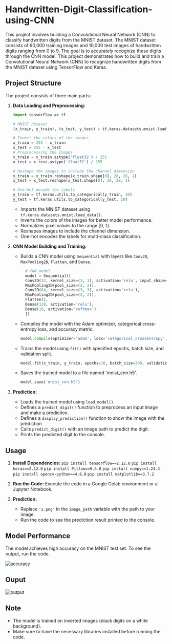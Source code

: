 # Handwritten-Digit-Classification-using-CNN

This project involves building a Convolutional Neural Network (CNN) to classify handwritten digits from the MNIST dataset. The MNIST dataset consists of 60,000 training images and 10,000 test images of handwritten digits ranging from 0 to 9. The goal is to accurately recognize these digits through the CNN model.
This project demonstrates how to build and train a Convolutional Neural Network (CNN) to recognize handwritten digits from the MNIST dataset using TensorFlow and Keras.

## Project Structure

The project consists of three main parts:

1. **Data Loading and Preprocessing:**
   ```python
   import tensorflow as tf

   # MNIST dataset
   (x_train, y_train), (x_test, y_test) = tf.keras.datasets.mnist.load_data()

   # Invert the colors of the images
   x_train = 255 - x_train
   x_test = 255 - x_test
   # Preprocessing the Images
   x_train = x_train.astype('float32') / 255
   x_test = x_test.astype('float32') / 255

   # Reshape the images to include the channel dimension
   x_train = x_train.reshape(x_train.shape[0], 28, 28, 1)
   x_test = x_test.reshape(x_test.shape[0], 28, 28, 1)

   # One-hot encode the labels
   y_train = tf.keras.utils.to_categorical(y_train, 10)
   y_test = tf.keras.utils.to_categorical(y_test, 10)
   ```
   - Imports the MNIST dataset using `tf.keras.datasets.mnist.load_data()`.
   - Inverts the colors of the images for better model performance.
   - Normalizes pixel values to the range [0, 1].
   - Reshapes images to include the channel dimension.
   - One-hot encodes the labels for multi-class classification.

2. **CNN Model Building and Training:**
   - Builds a CNN model using `Sequential` with layers like `Conv2D`, `MaxPooling2D`, `Flatten`, and `Dense`.
     ```python
       # CNN model
       model = Sequential([
       Conv2D(32, kernel_size=(3, 3), activation='relu', input_shape=(28, 28, 1)),
       MaxPooling2D(pool_size=(2, 2)),
       Conv2D(64, kernel_size=(3, 3), activation='relu'),
       MaxPooling2D(pool_size=(2, 2)),
       Flatten(),
       Dense(128, activation='relu'),
       Dense(10, activation='softmax')
       ])
      ```
   - Compiles the model with the Adam optimizer, categorical cross-entropy loss, and accuracy metric.
     ```python
     model.compile(optimizer='adam', loss='categorical_crossentropy', metrics=['accuracy'])
     ```
   - Trains the model using `fit()` with specified epochs, batch size, and validation split.
     ```python
     model.fit(x_train, y_train, epochs=10, batch_size=200, validation_split=0.2)
     ```
   - Saves the trained model to a file named 'mnist_cnn.h5'.
      ```python
      model.save('mnist_cnn.h5') 
      ```

3. **Prediction:**
   - Loads the trained model using `load_model()`.
   - Defines a `predict_digit()` function to preprocess an input image and make a prediction.
   - Defines a `display_prediction()` function to show the image with the prediction
   - Calls `predict_digit()` with an image path to predict the digit.
   - Prints the predicted digit to the console.

## Usage

1. **Install Dependencies:**
   `pip install tensorflow==2.12.0`
   `pip install keras==2.12.0`
   `pip install Pillow==9.5.0`
   `pip install numpy==1.24.3`
   `pip install opencv-python==4.8.0`
   `pip install matplotlib==3.7.2`
2. **Run the Code:**
   Execute the code in a Google Colab environment or a Jupyter Notebook.

3. **Prediction:**
   - Replace `'2.png'` in the `image_path` variable with the path to your image.
   - Run the code to see the prediction result printed to the console.

## Model Performance

The model achieves high accuracy on the MNIST test set. To see the output, run the code.

![accuracy](https://github.com/user-attachments/assets/181f6554-f827-4f9a-bc3e-d317ff6813d7)

## Ouput
![output](https://github.com/user-attachments/assets/5d9fef06-bcfc-41a9-abf8-f39515855910)

## Note

- The model is trained on inverted images (black digits on a white background).
- Make sure to have the necessary libraries installed before running the code.
